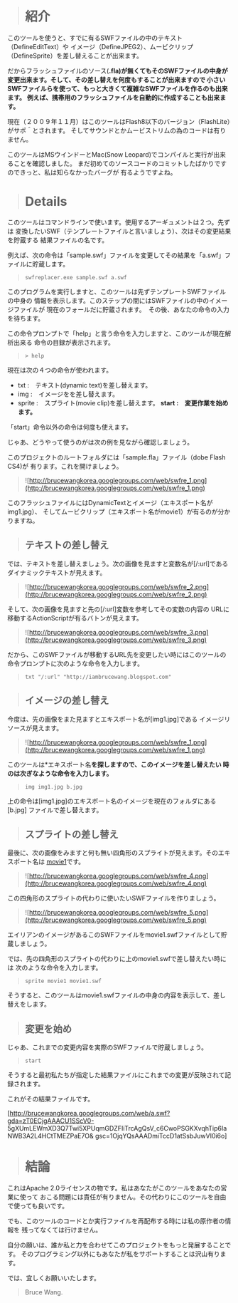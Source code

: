 > # 紹介 #


このツールを使うと、すでに有るSWFファイルの中のテキスト（DefineEditText）や
イメージ（DefineJPEG2）、ムービクリップ（DefineSprite）を差し替えることが出来ます。

だからフラッシュファイルのソース(**.fla)が無くてもそのSWFファイルの中身が
変更出来ます。そして、その差し替えを何度もすることが出来ますので
小さいSWFファイルらを使って、もっと大きくて複雑なSWFファイルを作るのも出来ます。
例えば、携帯用のフラッシュファイルを自動的に作成することも出来ます。**

現在（２００９年１１月）はこのツールはFlash8以下のバージョン（FlashLite）がサポ＾とされます。
そしてサウンドとかムービストリムの為のコードは有りません。

このツールはMSウインドーとMac(Snow Leopard)でコンパイルと実行が出来ることを確認しました。
まだ初めてのソースコードのコミットしたばかりですのできっと、私は知らなかったバーグが
有るようですよね。

> # Details #

このツールはコマンドラインで使います。使用するアーギュメントは２つ。先ずは
変換したいSWF（テンプレートファイルと言いましょう）、次はその変更結果を貯蔵する
結果ファイルの名です。

例えば、次の命令は「sample.swf」ファイルを変更してその結果を「a.swf」ファイルに貯蔵します。


> ` swfreplacer.exe sample.swf a.swf `

このプログラムを実行しますと、このツールは先ずテンプレートSWFファイルの中身の
情報を表示します。このステップの間にはSWFファイルの中のイメージファイルが
現在のフォールだに貯蔵されます。　その後、あなたの命令の入力を待ちます。

この命令プロンプトで「help」と言う命令を入力しますと、このツールが現在解析出来る
命令の目録が表示されます。

> ` > help `

現在は次の４つの命令が使われます。


  * txt :　テキスト(dynamic text)を差し替えます。
  * img :　イメージをを差し替えます。
  * sprite :　スプライト(movie clip)を差し替えます。
**start :　変更作業を始めます。**

「start」命令以外の命令は何度も使えます。


じゃあ、どうやって使うのがは次の例を見ながら確認しましょう。


このプロジェクトのルートフォルダには「sample.fla」ファイル（dobe Flash CS4)が
有ります。これを開けましょう。


> ![http://brucewangkorea.googlegroups.com/web/swfre_1.png](http://brucewangkorea.googlegroups.com/web/swfre_1.png)

このフラッシュファイルにはDynamicTextとイメージ（エキスポート名がimg1.jpg）、
そしてムービクリップ（エキスポート名がmovie1）が有るのが分かりますね。


> ## テキストの差し替え ##

では、テキストを差し替えましょう。次の画像を見ますと変数名が[/:url]である
ダイナミックテキストが見えます。


> ![http://brucewangkorea.googlegroups.com/web/swfre_2.png](http://brucewangkorea.googlegroups.com/web/swfre_2.png)

そして、次の画像を見ますと先の[/:url]変数を参考してその変数の内容の
URLに移動するActionScriptが有るバトンが見えます。


> ![http://brucewangkorea.googlegroups.com/web/swfre_3.png](http://brucewangkorea.googlegroups.com/web/swfre_3.png)

だから、このSWFファイルが移動するURL先を変更したい時にはこのツールの
命令プロンプトに次のような命令を入力します。

> ` txt "/:url" "http://iambrucewang.blogspot.com" `

> ## イメージの差し替え ##

今度は、先の画像をまた見ますとエキスポート名が[img1.jpg]である
イメージリソースが見えます。

> ![http://brucewangkorea.googlegroups.com/web/swfre_1.png](http://brucewangkorea.googlegroups.com/web/swfre_1.png)


このツールは\*エキスポート名**を探しますので、このイメージを差し替えたい
時のは次ぎなような命令を入力します。**

> ` img img1.jpg b.jpg `

上の命令は[img1.jpg]のエキスポート名のイメージを現在のフォルダにある[b.jpg]
ファイルで差し替えます。

> ## スプライトの差し替え ##

最後に、次の画像をみますと何も無い四角形のスプライトが見えます。そのエキスポート名は
[movie1](movie1.md)です。

> ![http://brucewangkorea.googlegroups.com/web/swfre_4.png](http://brucewangkorea.googlegroups.com/web/swfre_4.png)

この四角形のスプライトの代わりに使いたいSWFファイルを作りましょう。

> ![http://brucewangkorea.googlegroups.com/web/swfre_5.png](http://brucewangkorea.googlegroups.com/web/swfre_5.png)

エイリアンのイメージがあるこのSWFファイルをmovie1.swfファイルとして貯蔵しましょう。

では、先の四角形のスプライトの代わりに上のmovie1.swfで差し替えたい時には
次のような命令を入力します。

> ` sprite movie1 movie1.swf `

そうすると、このツールはmovie1.swfファイルの中身の内容を表示して、差し替えをします。


> ## 変更を始め ##

じゃあ、これまでの変更内容を実際のSWFファイルで貯蔵しましょう。

> ` start `

そうすると最初私たちが指定した結果ファイルにこれまでの変更が反映されて記録されます。

これがその結果ファイルです。

[http://brucewangkorea.googlegroups.com/web/a.swf?gda=zT0ECjgAAACU1SScV0-
5gXUmLEWmXD3Q7Twi5XPUqmGDZFIiTrcAgQsV\_c6CwoPSGKXvqhTip6IaNWB3A2L4HCtTMEZPaE7O&
gsc=1OjqYQsAAADmiTccD1atSsbJuwVI0i6o]

> # 結論 #

これはApache 2.0ライセンスの物です。私はあなたがこのツールをあなたの営業に使って
おこる問題には責任が有りません。その代わりにこのツールを自由で使っても良いです。

でも、このツールのコードとか実行ファイルを再配布する時には私の原作者の情報を
残ってなくては行けません。

自分の願いは、誰か私と力を合わせてこのプロジェクトをもっと発展することです。
そのプログラミング以外にもあなたが私をサポートすることは沢山有ります。



では、宜しくお願いいたします。

> Bruce Wang.